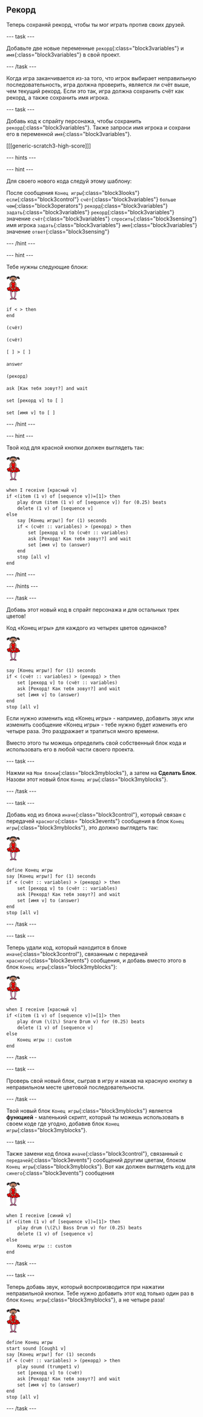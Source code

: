 ## Рекорд

Теперь сохраняй рекорд, чтобы ты мог играть против своих друзей.

--- task ---

Добавьте две новые переменные `рекорд`{:class="block3variables"} и `имя`{:class="block3variables"} в свой проект.

--- /task ---

Когда игра заканчивается из-за того, что игрок выбирает неправильную последовательность, игра должна проверить, является ли счёт выше, чем текущий рекорд. Если это так, игра должна сохранить счёт как рекорд, а также сохранить имя игрока.

--- task ---

Добавь код к спрайту персонажа, чтобы сохранить `рекорд`{:class="block3variables"}. Также запроси имя игрока и сохрани его в переменной `имя`{:class="block3variables"}.

[[[generic-scratch3-high-score]]]

--- hints ---

--- hint ---

Для своего нового кода следуй этому шаблону:

После сообщения `Конец игры`{:class="block3looks"} `если`{:class="block3control"} `счёт`{:class="block3variables"} `больше чем`{:class="block3operators"} `рекорд`{:class="block3variables"} `задать`{:class="block3variables"} `рекорд`{:class="block3variables"} значение `счёт`{:class="block3variables"} `спросить`{:class="block3sensing"} имя игрока `задать`{:class="block3variables"} `имя`{:class="block3variables"} значение `ответ`{:class="block3sensing"}

--- /hint ---

--- hint ---

Тебе нужны следующие блоки:

![балерина](images/ballerina.png)

```blocks3
if < > then
end

(счёт)

(счёт)

[ ] > [ ]

answer

(рекорд)

ask [Как тебя зовут?] and wait

set [рекорд v] to [ ] 

set [имя v] to [ ] 
```

--- /hint ---

--- hint ---

Твой код для красной кнопки должен выглядеть так:

![балерина](images/ballerina.png)

```blocks3
when I receive [красный v]
if <(item (1 v) of [sequence v])=[1]> then
	play drum (item (1 v) of [sequence v]) for (0.25) beats
	delete (1 v) of [sequence v]
else
	say [Конец игры!] for (1) seconds
	if < (счёт :: variables) > (рекорд) > then
		set [рекорд v] to (счёт :: variables)
		ask [Рекорд! Как тебя зовут?] and wait
		set [имя v] to (answer)
	end
	stop [all v]
end
```

--- /hint ---

--- /hints ---

--- /task ---

Добавь этот новый код в спрайт персонажа и для остальных трех цветов!

Код «Конец игры» для каждого из четырех цветов одинаков?

![балерина](images/ballerina.png)

```blocks3
say [Конец игры!] for (1) seconds
if < (счёт :: variables) > (рекорд) > then
	set [рекорд v] to (счёт :: variables)
	ask [Рекорд! Как тебя зовут?] and wait
	set [имя v] to (answer)
end
stop [all v]
```

Если нужно изменить код «Конец игры» - например, добавить звук или изменить сообщение «Конец игры» - тебе нужно будет изменить его четыре раза. Это раздражает и тратиться много времени.

Вместо этого ты можешь определить свой собственный блок кода и использовать его в любой части своего проекта.

--- task ---

Нажми на `Мои блоки`{:class="block3myblocks"}, а затем на **Сделать Блок**. Назови этот новый блок `Конец игры`{:class="block3myblocks"}.

--- /task ---

--- task ---

Добавь код из блока `иначе`{:class="block3control"}, который связан с передачей `красного`{:class= "block3events"} сообщения в блок `Конец игры`{:class="block3myblocks"}, это должно выглядеть так:

![балерина](images/ballerina.png)

```blocks3
define Конец игры
say [Конец игры!] for (1) seconds
if < (счёт :: variables) > (рекорд) > then
	set [рекорд v] to (счёт :: variables)
	ask [Рекорд! Как тебя зовут?] and wait
	set [имя v] to (answer)
end
stop [all v]
```

--- /task ---

--- task ---

Теперь удали код, который находится в блоке `иначе`{:class="block3control"}, связанным с передачей `красного`{:class="block3events"} сообщения, и добавь вместо этого в блок `Конец игры`{:class="block3myblocks"}:

![балерина](images/ballerina.png)

```blocks3
when I receive [красный v]
if <(item (1 v) of [sequence v])=[1]> then
	play drum (\(1\) Snare Drum v) for (0.25) beats
	delete (1 v) of [sequence v]
else
	Конец игры :: custom
end
```

--- /task ---

--- task ---

Проверь свой новый блок, сыграв в игру и нажав на красную кнопку в неправильном месте цветовой последовательности.

--- /task ---

Твой новый блок `Конец игры`{:class="block3myblocks"} является **функцией** - маленький скрипт, который ты можешь использовать в своем коде где угодно, добавив блок `Конец игры`{:class="block3myblocks"}.

--- task ---

Также замени код блока `иначе`{:class="block3control"}, связанный с `передачей`{:class="block3events"} сообщений другим цветам, блоком `Конец игры`{:class="block3myblocks"}. Вот как должен выглядеть код для `синего`{:class="block3events"} сообщения

![балерина](images/ballerina.png)

```blocks3
when I receive [синий v]
if <(item (1 v) of [sequence v])=[1]> then
	play drum (\(2\) Bass Drum v) for (0.25) beats
	delete (1 v) of [sequence v]
else
	Конец игры :: custom
end
```

--- /task ---

--- task ---

Теперь добавь звук, который воспроизводится при нажатии неправильной кнопки. Тебе нужно добавить этот код только один раз в блок `Конец игры`{:class="block3myblocks"}, а не четыре раза!

![балерина](images/ballerina.png)

```blocks3
define Конец игры
start sound [Cough1 v]
say [Конец игры!] for (1) seconds
if < (счёт :: variables) > (рекорд) > then
	play sound (trumpet1 v)
	set [рекорд v] to (счёт)
	ask [Рекорд! Как тебя зовут?] and wait
	set [имя v] to (answer)
end
stop [all v]
```

--- /task ---